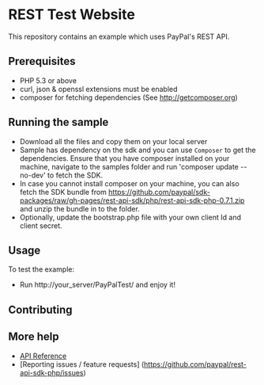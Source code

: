 # REST Test Website

This repository contains an example which uses PayPal's REST API.

## Prerequisites

   * PHP 5.3 or above
   * curl, json & openssl extensions must be enabled
   * composer for fetching dependencies (See http://getcomposer.org)

## Running the sample

   * Download all the files and copy them on your local server
   * Sample has dependency on the sdk and you can use `Composer` to get the dependencies. Ensure that you have composer installed on your machine, navigate to the samples folder and run 'composer update --no-dev' to fetch the SDK.
   * In case you cannot install composer on your machine, you can also fetch the SDK bundle from https://github.com/paypal/sdk-packages/raw/gh-pages/rest-api-sdk/php/rest-api-sdk-php-0.7.1.zip and unzip the bundle in to the folder.
   * Optionally, update the bootstrap.php file with your own client Id and client secret.
    
## Usage

To test the example: 

   * Run http://your_server/PayPalTest/ and enjoy it!

## Contributing

## More help

   * [API Reference](https://developer.paypal.com/webapps/developer/docs/api/)
   * [Reporting issues / feature requests] (https://github.com/paypal/rest-api-sdk-php/issues)
   
